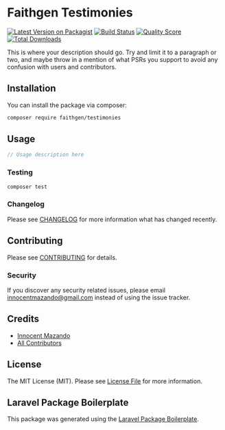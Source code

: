 # Faithgen Testimonies

[![Latest Version on Packagist](https://img.shields.io/packagist/v/faithgen/testimonies.svg?style=flat-square)](https://packagist.org/packages/faithgen/testimonies)
[![Build Status](https://img.shields.io/travis/faithgen/testimonies/master.svg?style=flat-square)](https://travis-ci.org/faithgen/testimonies)
[![Quality Score](https://img.shields.io/scrutinizer/g/faithgen/testimonies.svg?style=flat-square)](https://scrutinizer-ci.com/g/faithgen/testimonies)
[![Total Downloads](https://img.shields.io/packagist/dt/faithgen/testimonies.svg?style=flat-square)](https://packagist.org/packages/faithgen/testimonies)

This is where your description should go. Try and limit it to a paragraph or two, and maybe throw in a mention of what PSRs you support to avoid any confusion with users and contributors.

## Installation

You can install the package via composer:

```bash
composer require faithgen/testimonies
```

## Usage

``` php
// Usage description here
```

### Testing

``` bash
composer test
```

### Changelog

Please see [CHANGELOG](CHANGELOG.md) for more information what has changed recently.

## Contributing

Please see [CONTRIBUTING](CONTRIBUTING.md) for details.

### Security

If you discover any security related issues, please email innocentmazando@gmail.com instead of using the issue tracker.

## Credits

- [Innocent Mazando](https://github.com/faithgen)
- [All Contributors](../../contributors)

## License

The MIT License (MIT). Please see [License File](LICENSE.md) for more information.

## Laravel Package Boilerplate

This package was generated using the [Laravel Package Boilerplate](https://laravelpackageboilerplate.com).
